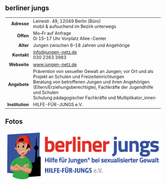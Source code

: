 ## berliner jungs

|||
-:|:-
**Adresse** |     Leinestr. 49, 12049 Berlin (Büro)<br>mobil & aufsuchend im Bezirk unterwegs
**Offen** |       Mo–Fr auf Anfrage<br>Di 15–17 Uhr Vorplatz Allee-Center
**Alter** |       Jungen zwischen 6–18 Jahren und Angehörige
**Kontakt** |     [info@jungen-netz.de](mailto:info@jungen-netz.de)<br>030 2363 3983
**Webseite** |    <a target="_blank" href="https://www.jungen-netz.de">www.jungen-netz.de</a>
**Angebote** |    Prävention von sexueller Gewalt an Jungen; vor Ort und als Projekt an Schulen und Freizeiteinrichtungen <br>Beratung von betroffenen Jungen und ihren Angehörigen (Eltern/Erziehungsberechtigte), Fachkräfte der Jugendhilfe und Schulen <br>Schulung pädagogischer Fachkräfte und Multiplikator_innen</li></ul>
**Institution** | HILFE-FÜR-JUNGS e.V.

<div id="gmap"></div>
<script>window.onload = showMap('Leinestr. 49, 12049 Berlin')</script>

## Fotos

<img src="images/berliner_jungs.png" width="600" />
